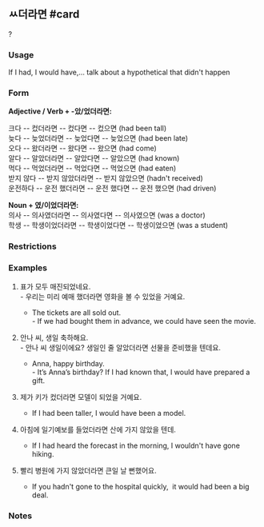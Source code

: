 ## ㅆ더라면 #card
?
### Usage
If I had, I would have,... talk about a hypothetical that didn't happen
### Form
**Adjective / Verb + -았/었더라면:**
<!--SR:!2025-04-05,9,250-->

크다 -- 컸더라면 -- 컸다면 -- 컸으면 (had been tall)  
늦다 -- 늦었더라면 -- 늦었다면 -- 늦었으면 (had been late)  
오다 -- 왔더라면 -- 왔다면 -- 왔으면 (had come)  
알다 -- 알았더라면 -- 알았다면 -- 알았으면 (had known)  
먹다 -- 먹었더라면 -- 먹었다면 -- 먹었으면 (had eaten)  
받지 않다 -- 받지 않았더라면 -- 받지 않았으면 (hadn't received)  
운전하다 -- 운전 했더라면 -- 운전 했다면 -- 운전 했으면 (had driven)  
  
**Noun + 였/이었더라면:**  
의사 -- 의사였더라면 -- 의사였다면 -- 의사였으면 (was a doctor)  
학생 -- 학생이었더라면 -- 학생이었다면 -- 학생이었으면 (was a student)
### Restrictions
### Examples
1. 표가 모두 매진되었네요.  
	- 우리는 미리 예매 했더라면 영화을 볼 수 있었을 거예요.

	* The tickets are all sold out.  
		- If we had bought them in advance, we could have seen the movie.

2. 안나 씨, 생일 축하해요.  
	- 안나 씨 생일이에요? 생일인 줄 알았더라면 선물을 준비했을 텐데요.

	* Anna, happy birthday.  
		- It’s Anna’s birthday? If I had known that, I would have prepared a gift.

3. 제가 키가 컸더라면 모델이 되었을 거예요.

	* If I had been taller, I would have been a model.

4. 아침에 일기예보를 들었더라면 산에 가지 않았을 텐데.

	* If I had heard the forecast in the morning, I wouldn't have gone hiking.
	
5. 빨리 병원에 가지 않았더라면 큰일 날 뻔했어요.

	* If you hadn't gone to the hospital quickly,  it would had been a big deal.
### Notes
